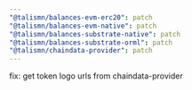 ```yaml
---
"@talismn/balances-evm-erc20": patch
"@talismn/balances-evm-native": patch
"@talismn/balances-substrate-native": patch
"@talismn/balances-substrate-orml": patch
"@talismn/chaindata-provider": patch
---
```


fix: get token logo urls from chaindata-provider
